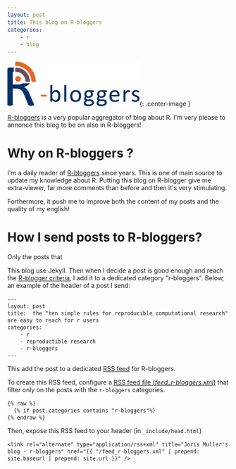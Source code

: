 ```yaml
---
layout: post
title: This blog on R-bloggers 
categories: 
    - r 
    - blog
---
```


![R-bloggers logo](/assets/2017-02-19/r-bloggers.png){: .center-image }

[R-bloggers](https://www.r-bloggers.com) is a very popular aggregator of blog about R. I'm very please to annonce this blog to be on also in R-bloggers!

# Why on R-bloggers ?

I'm a daily reader of [R-bloggers](https://www.r-bloggers.com) since years. This is one of main source to update my knowledge about R.
Putting this blog on R-blogger give me extra-viewer, far more comments than before and then it's very stimulating. 

Forthermore, it push me to improve both the content of my posts and the quality of my english!

# How I send posts to R-bloggers?

Only the posts that 

This blog use Jekyll. Then when I decide a post is good enough and reach the [R-blogger criteria](https://www.r-bloggers.com/add-your-blog/), I add it to a dedicated category "r-bloggers". Below, an example of the header of a post I send:

```
---
layout: post
title:  the "ten simple rules for reproducible computational research" are easy to reach for r users
categories: 
    - r 
    - reproductible research
    - r-bloggers
---
```

This add the post to a dedicated [RSS feed](http://blog.jom.link/feed_r-bloggers.xml) for R-bloggers.

To create this RSS feed, configure a [RSS feed file (*feed_r-bloggers.xml*)](https://github.com/jomuller/jomuller.github.io/blob/master/feed_r-bloggers.xml) that filter only on the posts with the `r-bloggers` categories.

```
{% raw %}
  {% if post.categories contains "r-bloggers"%}
{% endraw %}
```

Then, expose this RSS feed to your header (in `_include/head.html`)

```
<link rel="alternate" type="application/rss+xml" title="Joris Muller's blog - r-bloggers" href="{{ "/feed_r-bloggers.xml" | prepend: site.baseurl | prepend: site.url }}" />
```



